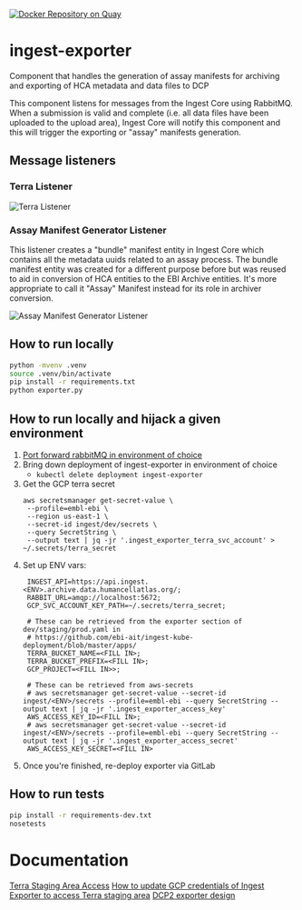 [![Docker Repository on Quay](https://quay.io/repository/ebi-ait/ingest-exporter/status "Docker Repository on Quay")](https://quay.io/repository/ebi-ait/ingest-exporter)

# ingest-exporter

Component that handles the generation of assay manifests for archiving and exporting of HCA metadata and data files to DCP
 
This component listens for messages from the Ingest Core using RabbitMQ. When a submission is valid and complete (i.e. all data files have been uploaded to the upload area), Ingest Core will notify this component and this will trigger the exporting or "assay" manifests generation. 

## Message listeners

### Terra Listener

![Terra Listener](http://www.plantuml.com/plantuml/proxy?cache=no&src=https://raw.githubusercontent.com/ebi-ait/ingest-exporter/dcp-692_update-readme/docs/exporting-to-terra.diag)

### Assay Manifest Generator Listener

This listener creates a "bundle" manifest entity in Ingest Core which contains all the metadata uuids related to an assay process. The bundle manifest entity was created for a different purpose before but was reused to aid in conversion of HCA entities to the EBI Archive entities.
It's more appropriate to call it "Assay" Manifest instead for its role in archiver conversion.

![Assay Manifest Generator Listener](http://www.plantuml.com/plantuml/proxy?cache=no&src=https://raw.githubusercontent.com/ebi-ait/ingest-exporter/dcp-692_update-readme/docs/generating-assay-manifests.diag)

## How to run locally

```bash
python -mvenv .venv
source .venv/bin/activate
pip install -r requirements.txt
python exporter.py
```

## How to run locally and hijack a given environment
1. [Port forward rabbitMQ in environment of choice](https://github.com/ebi-ait/ingest-kube-deployment#accessing-rabbitmq-management-ui)
1. Bring down deployment of ingest-exporter in environment of choice
    - `kubectl delete deployment ingest-exporter`
1. Get the GCP terra secret
   ```
   aws secretsmanager get-secret-value \
    --profile=embl-ebi \
    --region us-east-1 \
    --secret-id ingest/dev/secrets \
    --query SecretString \
    --output text | jq -jr '.ingest_exporter_terra_svc_account' > ~/.secrets/terra_secret
   ```
1. Set up ENV vars:
     ```
      INGEST_API=https://api.ingest.<ENV>.archive.data.humancellatlas.org/;
      RABBIT_URL=amqp://localhost:5672;
      GCP_SVC_ACCOUNT_KEY_PATH=~/.secrets/terra_secret;
      
      # These can be retrieved from the exporter section of dev/staging/prod.yaml in
      # https://github.com/ebi-ait/ingest-kube-deployment/blob/master/apps/
      TERRA_BUCKET_NAME=<FILL IN>;
      TERRA_BUCKET_PREFIX=<FILL IN>;
      GCP_PROJECT=<FILL IN>>;
   
      # These can be retrieved from aws-secrets
      # aws secretsmanager get-secret-value --secret-id ingest/<ENV>/secrets --profile=embl-ebi --query SecretString --output text | jq -jr '.ingest_exporter_access_key'
      AWS_ACCESS_KEY_ID=<FILL IN>;
      # aws secretsmanager get-secret-value --secret-id ingest/<ENV>/secrets --profile=embl-ebi --query SecretString --output text | jq -jr '.ingest_exporter_access_secret'
      AWS_ACCESS_KEY_SECRET=<FILL IN>
      ```
1. Once you're finished, re-deploy exporter via GitLab

## How to run tests
```bash
pip install -r requirements-dev.txt
nosetests
```

# Documentation
[Terra Staging Area Access](https://ebi-ait.github.io/hca-ebi-dev-team/admin_setup/Setting-up-access-to-Terra-staging-area.html)
[How to update GCP credentials of Ingest Exporter to access Terra staging area](https://ebi-ait.github.io/hca-ebi-dev-team/operations_tasks/update-exporter-gcp-creds.html)
[DCP2 exporter design](https://docs.google.com/document/d/15zxIHub2erKGWW7uGmep7ZjqsTNcI3gn5oDQmMB7Eic/edit#heading=h.4omhtn4kfq4x)